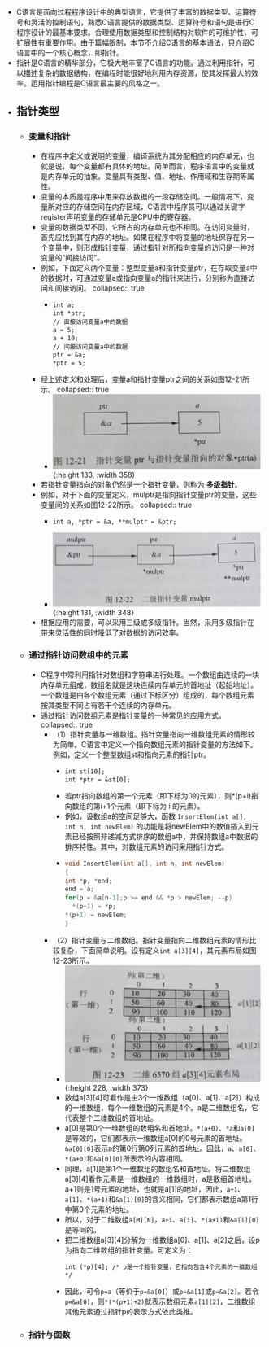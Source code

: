 - C语言是面向过程程序设计中的典型语言，它提供了丰富的数据类型、运算符号和灵活的控制语句，熟悉C语言提供的数据类型、运算符号和语句是进行C程序设计的最基本要求。合理使用数据类型和控制结构对软件的可维护性、可扩展性有重要作用。由于篇幅限制，本节不介绍C语言的基本语法，只介绍C语言中的一个核心概念，即指针。
- 指针是C语言的精华部分，它极大地丰富了C语言的功能。通过利用指针，可以描述复杂的数据结构，在编程时能很好地利用内存资源，使其发挥最大的效率。运用指针编程是C语言最主要的风格之一。
- ## 指针类型
	- ### 变量和指针
		- 在程序中定义或说明的变量，编译系统为其分配相应的内存单元，也就是说，每个变量都有具体的地址。简单而言，程序语言中的变量就是内存单元的抽象。变量具有类型、值、地址、作用域和生存期等属性。
		- 变量的本质是程序中用来存放数据的一段存储空间。一般情况下，变量所对应的存储空间在内存区域，C语言中程序员可以通过关键字register声明变量的存储单元是CPU中的寄存器。
		- 变量的数据类型不同，它所占的内存单元也不相同。在访问变量时，首先应找到其在内存的地址。如果在程序中将变量的地址保存在另一个变量中，则形成指针变量，通过指针对所指向变量的访问是一种对变量的“间接访问”。
		- 例如，下面定义两个变量：整型变量a和指针变量ptr，在存取变量a中的数据时，可通过变量a或指向变量a的指针来进行，分别称为直接访问和间接访问。
		  collapsed:: true
			- ```
			  int a;
			  int *ptr;
			  // 直接访问变量a中的数据
			  a = 5;
			  a + 10;
			  // 间接访问变量a中的数据
			  ptr = &a;
			  *ptr = 5;
			  ```
		- 经上述定义和处理后，变量a和指针变量ptr之间的关系如图12-21所示。
		  collapsed:: true
			- ![image.png](../assets/image_1653692466781_0.png){:height 133, :width 358}
		- 若指针变量指向的对象仍然是一个指针变量，则称为 **多级指针**。
		- 例如，对于下面的变量定义，mulptr是指向指针变量ptr的变量，这些变量间的关系如图12-22所示。
		  collapsed:: true
			- ```
			  int a, *ptr = &a, **mulptr = &ptr;
			  ```
			- ![image.png](../assets/image_1653695184097_0.png){:height 131, :width 348}
		- 根据应用的需要，可以采用三级或多级指针。当然，采用多级指针在带来灵活性的同时降低了对数据的访问效率。
	- ### 通过指针访问数组中的元素
		- C程序中常利用指针对数组和字符串进行处理。一个数组由连续的一块内存单元组成，数组名就是这块连续内存单元的首地址（起始地址）。一个数组是由各个数组元素（通过下标区分）组成的，每个数组元素按其类型不同占有若干个连续的内存单元。
		- 通过指针访问数组元素是指针变量的一种常见的应用方式。
		  collapsed:: true
			- （1）指针变量与一维数组。指针变量指向一维数组元素的情形较为简单。C语言中定义一个指向数组元素的指针变量的方法如下。例如，定义一个整型数组st和指向元素的指针ptr。
				- ```
				  int st[10];
				  int *ptr = &st[0];
				  ```
				- 若ptr指向数组的第一个元素（即下标为0的元素），则*(p+i)指向数组的第i+1个元素（即下标为 i 的元素）。
				- 例如，设数组a的空间足够大，函数 `InsertElem(int a[], int n, int newElem)` 的功能是将newElem中的数值插入到元素已经按照非递减方式排序的数组a中，并保持数组a中数据的排序特性。其中，对数组元素的访问采用指针方式。
				- ```c
				  void InsertElem(int a[], int n, int newElem)
				  {
				  int *p, *end;
				  end = a;
				  for(p = &a[n-1];p >= end && *p > newElem; --p) 
				  	*(p+1) = *p;
				  *(p+1) = newElem;
				  }
				  ```
			- （2）指针变量与二维数组。指针变量指向二维数组元素的情形比较复杂，下面简单说明。设有定义`int a[3][4]`，其元素布局如图12-23所示。
				- ![image.png](../assets/image_1653696219422_0.png){:height 228, :width 373}
				- 数组a[3][4]可看作是由3个一维数组（a[0]、a[1]、a[2]）构成的一维数组，每个一维数组的元素是4个。a是二维数组名，它代表整个二维数组的首地址。
				- a[0]是第0个一维数组的数组名和首地址。`*(a+0)`、`*a`和`a[0]`是等效的，它们都表示一维数组a[0]的0号元素的首地址。`&a[0][0]`表示a的第0行第0列元素的首地址。因此，`a`、`a[0]`、`*(a+0)`和`&a[0][0]`所表示的内容相同。
				- 同理，a[1]是第1个一维数组的数组名和首地址。将二维数组a[3][4]看作元素是一维数组的一维数组时，a是数组首地址，a+1则是1号元素的地址，也就是a[1]的地址，因此，`a+1`、`a[1]`、`*(a+1)`和`&a[1][0]`的含义相同，它们都表示数组a第1行中第0个元素的地址。
				- 所以，对于二维数组`a[M][N]`，`a+i`、`a[i]`、`*(a+i)`和`&a[i][0]`是等同的。
				- 把二维数组a[3][4]分解为一维数组a[0]、a[1]、a[2]之后，设p为指向二维数组的指针变量。可定义为：
				  ```
				  int (*p)[4]; /* p是一个指针变量，它指向包含4个元素的一维数组 */
				  ```
				- 因此，可令`p=a`（等价于`p=&a[0]`）或`p=&a[1]`或`p=&a[2]`。若令`p=&a[0]`，则`*(*(p+1)+2)`就表示数组元素`a[1][2]`，二维数组其他元素通过指针p的表示方式依此类推。
	- ### 指针与函数